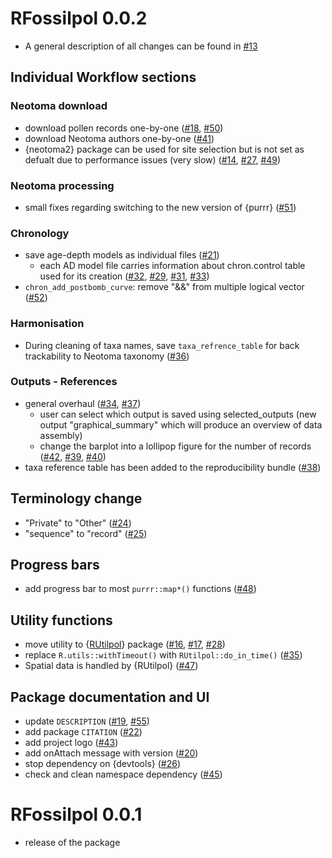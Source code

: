 # RFossilpol 0.0.2

- A general description of all changes can be found in [#13](https://github.com/HOPE-UIB-BIO/R-Fossilpol-package/pull/13)

## Individual Workflow sections

### Neotoma download

- download pollen records one-by-one ([#18](https://github.com/HOPE-UIB-BIO/R-Fossilpol-package/pull/18), [#50](https://github.com/HOPE-UIB-BIO/R-Fossilpol-package/pull/50))
- download Neotoma authors one-by-one ([#41](https://github.com/HOPE-UIB-BIO/R-Fossilpol-package/pull/41))
- {neotoma2} package can be used for site selection but is not set as defualt due to performance issues (very slow) ([#14](https://github.com/HOPE-UIB-BIO/R-Fossilpol-package/pull/14), [#27](https://github.com/HOPE-UIB-BIO/R-Fossilpol-package/pull/27), [#49](https://github.com/HOPE-UIB-BIO/R-Fossilpol-package/pull/49))

### Neotoma processing

- small fixes regarding switching to the new version of {purrr} ([#51](https://github.com/HOPE-UIB-BIO/R-Fossilpol-package/pull/51))

### Chronology

- save age-depth models as individual files ([#21](https://github.com/HOPE-UIB-BIO/R-Fossilpol-package/pull/21))
  - each AD model file carries information about chron.control table used for its creation ([#32](https://github.com/HOPE-UIB-BIO/R-Fossilpol-package/pull/32), [#29](https://github.com/HOPE-UIB-BIO/R-Fossilpol-package/pull/29), [#31](https://github.com/HOPE-UIB-BIO/R-Fossilpol-package/pull/31), [#33](https://github.com/HOPE-UIB-BIO/R-Fossilpol-package/pull/33))
- `chron_add_postbomb_curve`: remove "&&" from multiple logical vector ([#52](https://github.com/HOPE-UIB-BIO/R-Fossilpol-package/pull/52))

### Harmonisation

- During cleaning of taxa names,  save `taxa_refrence_table` for back trackability to Neotoma taxonomy ([#36](https://github.com/HOPE-UIB-BIO/R-Fossilpol-package/pull/36))

### Outputs - References

- general overhaul ([#34](https://github.com/HOPE-UIB-BIO/R-Fossilpol-package/pull/34), [#37](https://github.com/HOPE-UIB-BIO/R-Fossilpol-package/pull/37))
  - user can select which output is saved using selected_outputs (new output "graphical_summary" which will produce an overview of data assembly)
  - change the barplot into a lollipop figure for the number of records ([#42](https://github.com/HOPE-UIB-BIO/R-Fossilpol-package/pull/42), [#39](https://github.com/HOPE-UIB-BIO/R-Fossilpol-package/pull/39), [#40](https://github.com/HOPE-UIB-BIO/R-Fossilpol-package/pull/40))
- taxa reference table has been added to the reproducibility bundle ([#38](https://github.com/HOPE-UIB-BIO/R-Fossilpol-package/pull/38))

## Terminology change

- "Private" to "Other" ([#24](https://github.com/HOPE-UIB-BIO/R-Fossilpol-package/pull/24))
- "sequence" to "record" ([#25](https://github.com/HOPE-UIB-BIO/R-Fossilpol-package/pull/25))

## Progress bars

- add progress bar to most `purrr::map*()` functions ([#48](https://github.com/HOPE-UIB-BIO/R-Fossilpol-package/pull/48))

## Utility functions

- move utility to {[RUtilpol](https://github.com/HOPE-UIB-BIO/R-Utilpol-package)} package ([#16](https://github.com/HOPE-UIB-BIO/R-Fossilpol-package/pull/16), [#17](https://github.com/HOPE-UIB-BIO/R-Fossilpol-package/pull/17), [#28](https://github.com/HOPE-UIB-BIO/R-Fossilpol-package/pull/28))
- replace `R.utils::withTimeout()` with `RUtilpol::do_in_time()` ([#35](https://github.com/HOPE-UIB-BIO/R-Fossilpol-package/pull/35))
- Spatial data is handled by {RUtilpol} ([#47](https://github.com/HOPE-UIB-BIO/R-Fossilpol-package/pull/47))

## Package documentation and UI

- update `DESCRIPTION` ([#19](https://github.com/HOPE-UIB-BIO/R-Fossilpol-package/pull/19), [#55](https://github.com/HOPE-UIB-BIO/R-Fossilpol-package/pull/55))
- add package `CITATION` ([#22](https://github.com/HOPE-UIB-BIO/R-Fossilpol-package/pull/22))
- add project logo ([#43](https://github.com/HOPE-UIB-BIO/R-Fossilpol-package/pull/43))
- add onAttach message with version ([#20](https://github.com/HOPE-UIB-BIO/R-Fossilpol-package/pull/20))
- stop dependency on {devtools} ([#26](https://github.com/HOPE-UIB-BIO/R-Fossilpol-package/pull/26))
- check and clean namespace dependency ([#45](https://github.com/HOPE-UIB-BIO/R-Fossilpol-package/pull/))

# RFossilpol 0.0.1

- release of the package
